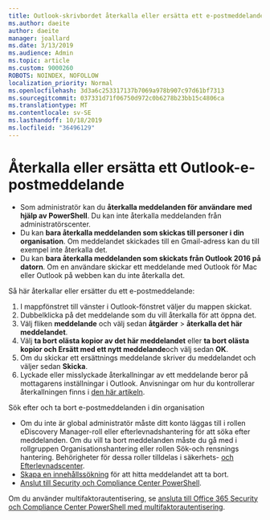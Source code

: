 ```yaml
---
title: Outlook-skrivbordet återkalla eller ersätta ett e-postmeddelande
ms.author: daeite
author: daeite
manager: joallard
ms.date: 3/13/2019
ms.audience: Admin
ms.topic: article
ms.custom: 9000260
ROBOTS: NOINDEX, NOFOLLOW
localization_priority: Normal
ms.openlocfilehash: 3d3a6c253317137b7069a978b907c97d61bf7313
ms.sourcegitcommit: 037331d71f06750d972c0b6278b23bb15c4806ca
ms.translationtype: MT
ms.contentlocale: sv-SE
ms.lasthandoff: 10/18/2019
ms.locfileid: "36496129"
---
```

# <a name="recall-or-replace-an-outlook-email-message"></a>Återkalla eller ersätta ett Outlook-e-postmeddelande

- Som administratör kan du **återkalla meddelanden för användare med hjälp av PowerShell**. Du kan inte återkalla meddelanden från administratörscenter.
- Du kan **bara återkalla meddelanden som skickas till personer i din organisation**. Om meddelandet skickades till en Gmail-adress kan du till exempel inte återkalla det.
- Du kan **bara återkalla meddelanden som skickats från Outlook 2016 på datorn**. Om en användare skickar ett meddelande med Outlook för Mac eller Outlook på webben kan du inte återkalla det.

Så här återkallar eller ersätter du ett e-postmeddelande:

1. I mappfönstret till vänster i Outlook-fönstret väljer du mappen skickat.
1. Dubbelklicka på det meddelande som du vill återkalla för att öppna det.
1. Välj fliken **meddelande** och välj sedan **åtgärder** > **återkalla det här meddelandet**.
1. Välj **ta bort olästa kopior av det här meddelandet** eller **ta bort olästa kopior och Ersätt med ett nytt meddelande**och välj sedan **OK**.
1. Om du skickar ett ersättnings meddelande skriver du meddelandet och väljer sedan **Skicka**.
1. Lyckade eller misslyckade återkallningar av ett meddelande beror på mottagarens inställningar i Outlook. Anvisningar om hur du kontrollerar återkallningen finns i [den här artikeln](https://support.office.com/article/35027f88-d655-4554-b4f8-6c0729a723a0).

Sök efter och ta bort e-postmeddelanden i din organisation

- Om du inte är global administratör måste ditt konto läggas till i rollen eDiscovery Manager-roll eller efterlevnadshantering för att söka efter meddelanden. Om du vill ta bort meddelanden måste du gå med i rollgruppen Organisationshantering eller rollen Sök-och rensnings hantering. Behörigheter för dessa roller tilldelas i säkerhets- [och Efterlevnadscenter](https://go.microsoft.com/fwlink/?linkid=2083731).
- [Skapa en innehållssökning](https://docs.microsoft.com/office365/securitycompliance/content-search) för att hitta meddelandet att ta bort.
- [Anslut till Security och Compliance Center PowerShell](https://docs.microsoft.com/powershell/exchange/office-365-scc/connect-to-scc-powershell/connect-to-scc-powershell?view=exchange-ps).

Om du använder multifaktorautentisering, se [ansluta till Office 365 Security och Compliance Center PowerShell med multifaktorautentisering](https://docs.microsoft.com/powershell/exchange/office-365-scc/connect-to-scc-powershell/mfa-connect-to-scc-powershell?view=exchange-ps).